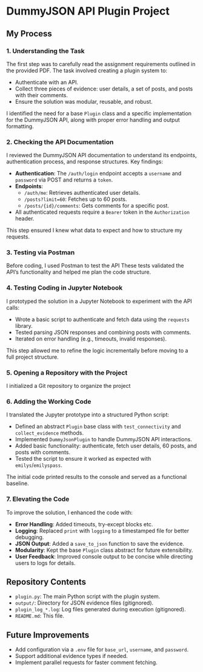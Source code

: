 # DummyJSON API Plugin Project

## My Process

### 1. Understanding the Task
The first step was to carefully read the assignment requirements outlined in the provided PDF. The task involved creating a plugin system to:
- Authenticate with an API.
- Collect three pieces of evidence: user details, a set of posts, and posts with their comments.
- Ensure the solution was modular, reusable, and robust.

I identified the need for a base `Plugin` class and a specific implementation for the DummyJSON API, along with proper error handling and output formatting.

### 2. Checking the API Documentation
I reviewed the DummyJSON API documentation to understand its endpoints, authentication process, and response structures. Key findings:
- **Authentication**: The `/auth/login` endpoint accepts a `username` and `password` via POST and returns a `token`.
- **Endpoints**:
  - `/auth/me`: Retrieves authenticated user details.
  - `/posts?limit=60`: Fetches up to 60 posts.
  - `/posts/{id}/comments`: Gets comments for a specific post.
- All authenticated requests require a `Bearer` token in the `Authorization` header.

This step ensured I knew what data to expect and how to structure my requests.

### 3. Testing via Postman
Before coding, I used Postman to test the API
These tests validated the API’s functionality and helped me plan the code structure.

### 4. Testing Coding in Jupyter Notebook
I prototyped the solution in a Jupyter Notebook to experiment with the API calls:
- Wrote a basic script to authenticate and fetch data using the `requests` library.
- Tested parsing JSON responses and combining posts with comments.
- Iterated on error handling (e.g., timeouts, invalid responses).

This step allowed me to refine the logic incrementally before moving to a full project structure.

### 5. Opening a Repository with the Project
I initialized a Git repository to organize the project

### 6. Adding the Working Code
I translated the Jupyter prototype into a structured Python script:
- Defined an abstract `Plugin` base class with `test_connectivity` and `collect_evidence` methods.
- Implemented `DummyJsonPlugin` to handle DummyJSON API interactions.
- Added basic functionality: authenticate, fetch user details, 60 posts, and posts with comments.
- Tested the script to ensure it worked as expected with `emilys`/`emilyspass`.

The initial code printed results to the console and served as a functional baseline.

### 7. Elevating the Code
To improve the solution, I enhanced the code with:
- **Error Handling**: Added timeouts, try-except blocks etc.
- **Logging**: Replaced `print` with `logging` to a timestamped file for better debugging.
- **JSON Output**: Added a `save_to_json` function to save the evidence.
- **Modularity**: Kept the base `Plugin` class abstract for future extensibility.
- **User Feedback**: Improved console output to be concise while directing users to logs for details.


## Repository Contents
- `plugin.py`: The main Python script with the plugin system.
- `output/`: Directory for JSON evidence files (gitignored).
- `plugin_log_*.log`: Log files generated during execution (gitignored).
- `README.md`: This file.


## Future Improvements
- Add configuration via a `.env` file for `base_url`, `username`, and `password`.
- Support additional evidence types if needed.
- Implement parallel requests for faster comment fetching.
